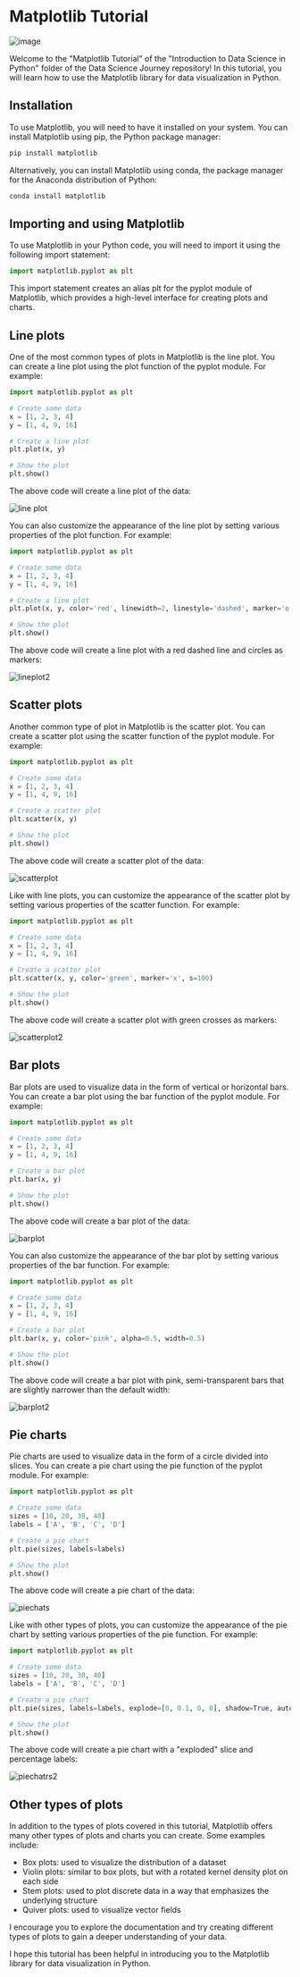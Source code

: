 # Matplotlib Tutorial
![image](https://github.com/fatihilhan42/Data_Science_Journey/assets/63750425/b9eff029-be29-43ed-adab-d237b13c0968)


Welcome to the "Matplotlib Tutorial" of the "Introduction to Data Science in Python" folder of the Data Science Journey repository! In this tutorial, you will learn how to use the Matplotlib library for data visualization in Python.

## Installation
To use Matplotlib, you will need to have it installed on your system. You can install Matplotlib using pip, the Python package manager:

```Python
pip install matplotlib
```

Alternatively, you can install Matplotlib using conda, the package manager for the Anaconda distribution of Python:

```Python
conda install matplotlib
```

## Importing and using Matplotlib

To use Matplotlib in your Python code, you will need to import it using the following import statement:

```Python
import matplotlib.pyplot as plt
```

This import statement creates an alias plt for the pyplot module of Matplotlib, which provides a high-level interface for creating plots and charts.


## Line plots

One of the most common types of plots in Matplotlib is the line plot. You can create a line plot using the plot function of the pyplot module. For example:

```Python
import matplotlib.pyplot as plt

# Create some data
x = [1, 2, 3, 4]
y = [1, 4, 9, 16]

# Create a line plot
plt.plot(x, y)

# Show the plot
plt.show()
```


The above code will create a line plot of the data:

![line plot](https://user-images.githubusercontent.com/63750425/210167110-f00eb6e5-a089-48a5-ada3-4da3eb14e8a1.png)

You can also customize the appearance of the line plot by setting various properties of the plot function. For example:

```Python
import matplotlib.pyplot as plt

# Create some data
x = [1, 2, 3, 4]
y = [1, 4, 9, 16]

# Create a line plot
plt.plot(x, y, color='red', linewidth=2, linestyle='dashed', marker='o', markersize=8)

# Show the plot
plt.show()

```
The above code will create a line plot with a red dashed line and circles as markers:

![lineplot2](https://user-images.githubusercontent.com/63750425/210167114-96b41534-ac7c-4d4f-b400-7de5e0335645.png)


## Scatter plots

Another common type of plot in Matplotlib is the scatter plot. You can create a scatter plot using the scatter function of the pyplot module. For example:


```Python
import matplotlib.pyplot as plt

# Create some data
x = [1, 2, 3, 4]
y = [1, 4, 9, 16]

# Create a scatter plot
plt.scatter(x, y)

# Show the plot
plt.show()
```


The above code will create a scatter plot of the data:


![scatterplot](https://user-images.githubusercontent.com/63750425/210167118-253d368f-ff14-4dc5-828d-61f1fb7caa0b.png)



Like with line plots, you can customize the appearance of the scatter plot by setting various properties of the scatter function. For example:


```Python
import matplotlib.pyplot as plt

# Create some data
x = [1, 2, 3, 4]
y = [1, 4, 9, 16]

# Create a scatter plot
plt.scatter(x, y, color='green', marker='x', s=100)

# Show the plot
plt.show()
```



The above code will create a scatter plot with green crosses as markers:


![scatterplot2](https://user-images.githubusercontent.com/63750425/210167120-3fedbca3-c3f0-4797-a1a3-4707438347f5.png)


## Bar plots
Bar plots are used to visualize data in the form of vertical or horizontal bars. You can create a bar plot using the bar function of the pyplot module. For example:


```Python
import matplotlib.pyplot as plt

# Create some data
x = [1, 2, 3, 4]
y = [1, 4, 9, 16]

# Create a bar plot
plt.bar(x, y)

# Show the plot
plt.show()
```


The above code will create a bar plot of the data:

![barplot](https://user-images.githubusercontent.com/63750425/210167123-1dcb5faf-e726-4c48-bd48-ad7f3aac0e1b.png)


You can also customize the appearance of the bar plot by setting various properties of the bar function. For example:


```Python
import matplotlib.pyplot as plt

# Create some data
x = [1, 2, 3, 4]
y = [1, 4, 9, 16]

# Create a bar plot
plt.bar(x, y, color='pink', alpha=0.5, width=0.5)

# Show the plot
plt.show()
```


The above code will create a bar plot with pink, semi-transparent bars that are slightly narrower than the default width:

![barplot2](https://user-images.githubusercontent.com/63750425/210167128-f4547f12-3675-4fff-abe9-14d666bfb045.png)


## Pie charts
Pie charts are used to visualize data in the form of a circle divided into slices. You can create a pie chart using the pie function of the pyplot module. For example:


```Python
import matplotlib.pyplot as plt

# Create some data
sizes = [10, 20, 30, 40]
labels = ['A', 'B', 'C', 'D']

# Create a pie chart
plt.pie(sizes, labels=labels)

# Show the plot
plt.show()
```



The above code will create a pie chart of the data:

![piechats](https://user-images.githubusercontent.com/63750425/210167131-7519e41f-f6d2-4e90-8541-0d2eaeacb79f.png)

Like with other types of plots, you can customize the appearance of the pie chart by setting various properties of the pie function. For example:

```Python
import matplotlib.pyplot as plt

# Create some data
sizes = [10, 20, 30, 40]
labels = ['A', 'B', 'C', 'D']

# Create a pie chart
plt.pie(sizes, labels=labels, explode=[0, 0.1, 0, 0], shadow=True, autopct='%1.1f%%')

# Show the plot
plt.show()
```

The above code will create a pie chart with a "exploded" slice and percentage labels:

![piechatrs2](https://user-images.githubusercontent.com/63750425/210167134-50556285-221a-41bf-9dd1-f4b5db054936.png)



## Other types of plots
In addition to the types of plots covered in this tutorial, Matplotlib offers many other types of plots and charts you can create. Some examples include:

- Box plots: used to visualize the distribution of a dataset
- Violin plots: similar to box plots, but with a rotated kernel density plot on each side
- Stem plots: used to plot discrete data in a way that emphasizes the underlying structure
- Quiver plots: used to visualize vector fields

I encourage you to explore the documentation and try creating different types of plots to gain a deeper understanding of your data.

I hope this tutorial has been helpful in introducing you to the Matplotlib library for data visualization in Python.



